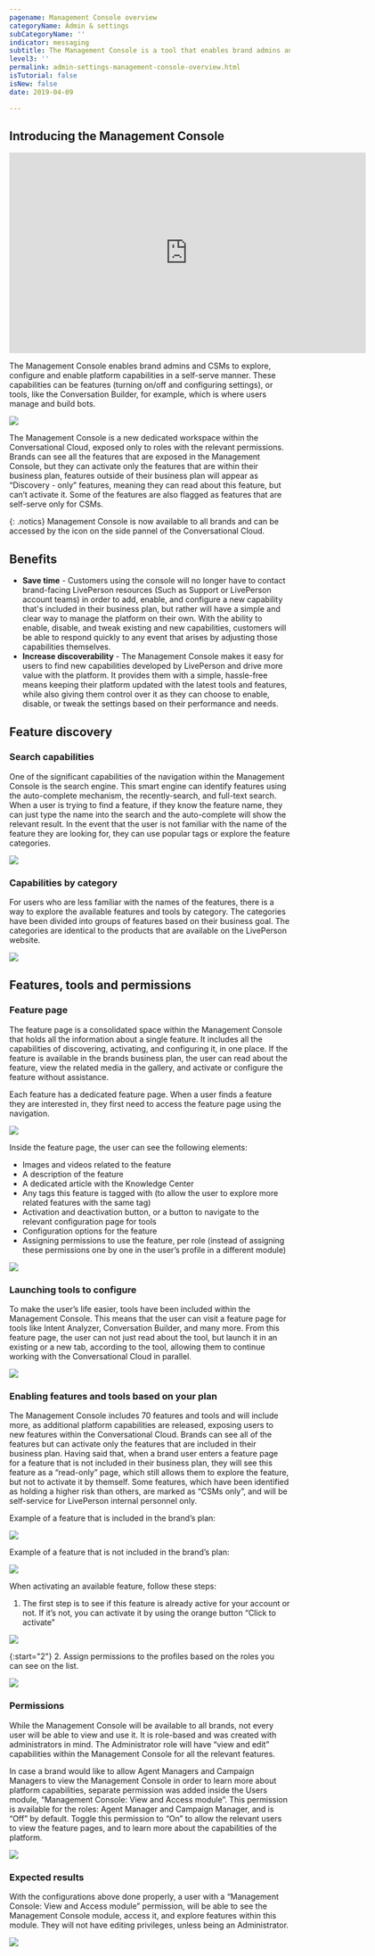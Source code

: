 ```yaml
---
pagename: Management Console overview
categoryName: Admin & settings
subCategoryName: ''
indicator: messaging
subtitle: The Management Console is a tool that enables brand admins and LivePerson representatives to explore, configure and enable platform capabilities 
level3: ''
permalink: admin-settings-management-console-overview.html
isTutorial: false
isNew: false
date: 2019-04-09 

---
```


## Introducing the Management Console 

<iframe src="https://player.vimeo.com/video/530214848" width="640" height="360" frameborder="0" allow="autoplay; fullscreen; picture-in-picture" allowfullscreen></iframe>

The Management Console enables brand admins and CSMs to explore, configure and enable platform capabilities in a self-serve manner. These capabilities can be features (turning on/off and configuring settings), or tools, like the Conversation Builder, for example, which is where users manage and build bots.

![](img/management-console-overview-1.png)

The Management Console is a new dedicated workspace within the Conversational Cloud, exposed only to roles with the relevant permissions. Brands can see all the features that are exposed in the Management Console, but they can activate only the features that are within their business plan, features outside of their business plan will appear as “Discovery - only” features, meaning they can read about this feature, but can’t activate it. Some of the features are also flagged as features that are self-serve only for CSMs. 

{: .notics}
Management Console is now available to all brands and can be accessed by the icon on the side pannel of the Conversational Cloud.

## Benefits

* **Save time** - Customers using the console will no longer have to contact brand-facing LivePerson resources (Such as Support or LivePerson account teams) in order to add, enable, and configure a new capability that's included in their business plan, but rather will have a simple and clear way to manage the platform on their own. With the ability to enable, disable, and tweak existing and new capabilities, customers will be able to respond quickly to any event that arises by adjusting those capabilities themselves. 
* **Increase discoverability** - The Management Console makes it easy for users to find new capabilities developed by LivePerson and drive more value with the platform. It provides them with a simple, hassle-free means keeping their platform updated with the latest tools and features, while also giving them control over it as they can choose to enable, disable, or tweak the settings based on their performance and needs.

## Feature discovery 

### Search capabilities 

One of the significant capabilities of the navigation within the Management Console is the search engine. This smart engine can identify features using the auto-complete mechanism, the recently-search, and full-text search. When a user is trying to find a feature, if they know the feature name, they can just type the name into the search and the auto-complete will show the relevant result. In the event that the user is not familiar with the name of the feature they are looking for, they can use popular tags or explore the feature categories.

![](img/management-console-overview-4.png)

### Capabilities by category 

For users who are less familiar with the names of the features, there is a way to explore the available features and tools by category. The categories have been divided into groups of features based on their business goal. The categories are identical to the products that are available on the LivePerson website.

![](img/management-console-overview-5.png)

## Features, tools and permissions

### Feature page

The feature page is a consolidated space within the Management Console that holds all the information about a single feature. It includes all the capabilities of discovering, activating, and configuring it, in one place. If the feature is available in the brands business plan, the user can read about the feature, view the related media in the gallery, and activate or configure the feature without assistance.

Each feature has a dedicated feature page. When a user finds a feature they are interested in, they first need to access the feature page using the navigation.

![](img/management-console-overview-6.png)

Inside the feature page, the user can see the following elements:
* Images and videos related to the feature
* A description of the feature
* A dedicated article with the Knowledge Center
* Any tags this feature is tagged with (to allow the user to explore more related features with the same tag)
* Activation and deactivation button, or a button to navigate to the relevant configuration page for tools
* Configuration options for the feature
* Assigning permissions to use the feature, per role (instead of assigning these permissions one by one in the user’s profile in a different module)

![](img/management-console-overview-7.png)

### Launching tools to configure

To make the user’s life easier, tools have been included within the Management Console. This means that the user can visit a feature page for tools like Intent Analyzer, Conversation Builder, and many more. From this feature page, the user can not just read about the tool, but launch it in an existing or a new tab, according to the tool, allowing them to continue working with the Conversational Cloud in parallel.

![](img/management-console-overview-8.png)

### Enabling features and tools based on your plan

The Management Console includes 70 features and tools and will include more, as additional platform capabilities are released, exposing users to new features within the Conversational Cloud. Brands can see all of the features but can activate only the features that are included in their business plan. Having said that, when a brand user enters a feature page for a feature that is not included in their business plan, they will see this feature as a “read-only” page, which still allows them to explore the feature, but not to activate it by themself. Some features, which have been identified as holding a higher risk than others, are marked as “CSMs only”, and will be self-service for LivePerson internal personnel only. 

Example of a feature that is included in the brand’s plan:

![](img/management-console-overview-9.png)

Example of a feature that is not included in the brand’s plan:

![](img/management-console-overview-10.png)

When activating an available feature, follow these steps:

1. The first step is to see if this feature is already active for your account or not. If it’s not, you can activate it by using the orange button “Click to activate”

![](img/management-console-overview-11.png)

{:start="2"}
2. Assign permissions to the profiles based on the roles you can see on the list.

![](img/management-console-overview-12.png)

### Permissions

While the Management Console will be available to all brands, not every user will be able to view and use it. It is role-based and was created with administrators in mind. The Administrator role will have “view and edit” capabilities within the Management Console for all the relevant features.

In case a brand would like to allow Agent Managers and Campaign Managers to view the Management Console in order to learn more about platform capabilities, separate permission was added inside the Users module, “Management Console: View and Access module”. This permission is available for the roles: Agent Manager and Campaign Manager, and is “Off” by default. Toggle this permission to “On” to allow the relevant users to view the feature pages, and to learn more about the capabilities of the platform.

![](img/management-console-overview-13.png)

### Expected results 

With the configurations above done properly, a user with a “Management Console: View and Access module” permission, will be able to see the Management Console module, access it, and explore features within this module. They will not have editing privileges, unless being an Administrator.

![](img/management-console-overview-14.png)
